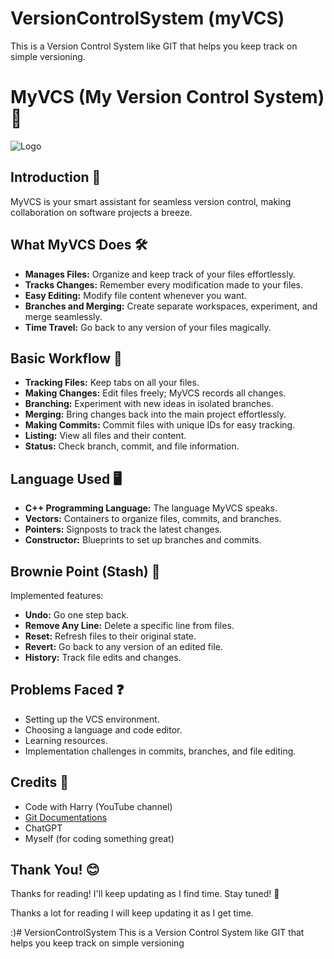 # VersionControlSystem (myVCS)
This is a Version Control System like GIT that helps you keep track on simple versioning.

# MyVCS (My Version Control System) 🚀

![Logo](https://imgs.search.brave.com/_2TMdT-MNkWsaOMEuI0GfY3X4tmFNntn7UuyB4YtIFY/rs:fit:860:0:0/g:ce/aHR0cHM6Ly91cGxv/YWQud2lraW1lZGlh/Lm9yZy93aWtpcGVk/aWEvY29tbW9ucy9l/L2UwL0dpdC1sb2dv/LnN2Zw.svg)

## Introduction 🌟
MyVCS is your smart assistant for seamless version control, making collaboration on software projects a breeze.

## What MyVCS Does 🛠️
- **Manages Files:** Organize and keep track of your files effortlessly.
- **Tracks Changes:** Remember every modification made to your files.
- **Easy Editing:** Modify file content whenever you want.
- **Branches and Merging:** Create separate workspaces, experiment, and merge seamlessly.
- **Time Travel:** Go back to any version of your files magically.

## Basic Workflow 🔄
- **Tracking Files:** Keep tabs on all your files.
- **Making Changes:** Edit files freely; MyVCS records all changes.
- **Branching:** Experiment with new ideas in isolated branches.
- **Merging:** Bring changes back into the main project effortlessly.
- **Making Commits:** Commit files with unique IDs for easy tracking.
- **Listing:** View all files and their content.
- **Status:** Check branch, commit, and file information.

## Language Used 🖥️
- **C++ Programming Language:** The language MyVCS speaks.
- **Vectors:** Containers to organize files, commits, and branches.
- **Pointers:** Signposts to track the latest changes.
- **Constructor:** Blueprints to set up branches and commits.

## Brownie Point (Stash) 🍫
Implemented features:
- **Undo:** Go one step back.
- **Remove Any Line:** Delete a specific line from files.
- **Reset:** Refresh files to their original state.
- **Revert:** Go back to any version of an edited file.
- **History:** Track file edits and changes.

## Problems Faced ❓
- Setting up the VCS environment.
- Choosing a language and code editor.
- Learning resources.
- Implementation challenges in commits, branches, and file editing.

## Credits 🙌
- Code with Harry (YouTube channel)
- [Git Documentations](https://git-scm.com/book/en/v2/Git-Branching-Branches-in-a-Nutshell)
- ChatGPT
- Myself (for coding something great)

## Thank You! 😊
Thanks for reading! I'll keep updating as I find time. Stay tuned! 🚀

Thanks a lot for reading I will keep updating it as I get time.

:)# VersionControlSystem
This is a Version Control System like GIT that helps you keep track on simple versioning
